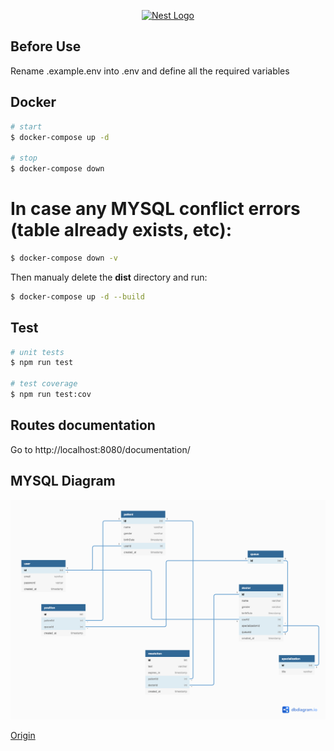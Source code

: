 <p align="center">
  <a href="http://nestjs.com/" target="blank"><img src="https://nestjs.com/img/logo_text.svg" width="320" alt="Nest Logo" /></a>
</p>

[circleci-image]: https://img.shields.io/circleci/build/github/nestjs/nest/master?token=abc123def456
[circleci-url]: https://circleci.com/gh/nestjs/nest

## Before Use

Rename .example.env into .env and define all the required variables

## Docker

```bash
# start
$ docker-compose up -d

# stop
$ docker-compose down
```

# In case any MYSQL conflict errors (table already exists, etc):

```bash
$ docker-compose down -v
```

Then manualy delete the <b>dist</b> directory and run:

```bash
$ docker-compose up -d --build
```

## Test

```bash
# unit tests
$ npm run test

# test coverage
$ npm run test:cov
```

## Routes documentation

Go to http://localhost:8080/documentation/

## MYSQL Diagram

![relations](/images/relations.png?raw=true)

[Origin](https://dbdiagram.io/d/61671337940c4c4eec93f8b0)
